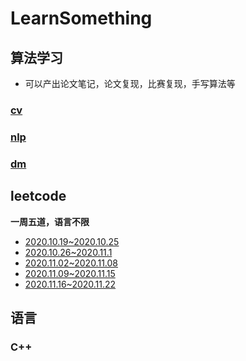 # LearnSomething

## 算法学习

- 可以产出论文笔记，论文复现，比赛复现，手写算法等

### [cv](https://github.com/Chenzk1/LearnSomething/tree/main/cv/cv.md)

### [nlp](https://github.com/Chenzk1/LearnSomething/tree/main/nlp/nlp.md)

### [dm](https://github.com/Chenzk1/LearnSomething/tree/main/dm/dm.md)

## leetcode

**一周五道，语言不限**

- [2020.10.19~2020.10.25](https://github.com/Chenzk1/LearnSomething/blob/main/leetcode/2020.10.19~2020.10.25.md)
- [2020.10.26~2020.11.1](https://github.com/Chenzk1/LearnSomething/blob/main/leetcode/2020.10.26~2020.11.1.md)
- [2020.11.02~2020.11.08](https://github.com/Chenzk1/LearnSomething/blob/main/leetcode/2020.11.02~2020.11.08.md)
- [2020.11.09~2020.11.15](https://github.com/Chenzk1/LearnSomething/blob/main/leetcode/2020.11.09~2020.11.15.md)
- [2020.11.16~2020.11.22](https://github.com/Chenzk1/LearnSomething/blob/main/leetcode/2020.11.16~2020.11.22.md)

## 语言

### C++ 

